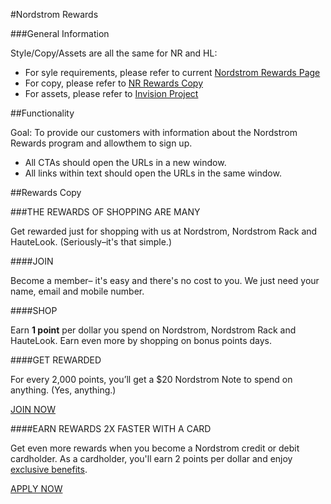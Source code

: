 #Nordstrom Rewards

###General Information

Style/Copy/Assets are all the same for NR and HL:
* For syle requirements, please refer to current [Nordstrom Rewards Page](https://www.nordstromrack.com/rewards)
* For copy, please refer to [NR Rewards Copy](#rewards-copy)
* For assets, please refer to [Invision Project]()

##Functionality

Goal: To provide our customers with information about the Nordstrom Rewards program and allowthem to sign up.

* All CTAs should open the URLs in a new window.
* All links within text should open the URLs in the same window.

##Rewards Copy

###THE REWARDS OF SHOPPING ARE MANY

Get rewarded just for shopping with us at Nordstrom, Nordstrom Rack and HauteLook. (Seriously–it's that simple.)

####JOIN

Become a member– it's easy and there's no cost to you. We just need your name, email and mobile number.


####SHOP

Earn **1 point** per dollar you spend on Nordstrom, Nordstrom Rack and HauteLook. Earn even more by shopping on bonus points days.

####GET REWARDED

For every 2,000 points, you’ll get a $20 Nordstrom Note to spend on anything. (Yes, anything.)

[JOIN NOW](https://secure.nordstrom.com/rewards/join?cm_sp=nr_rewards-_-join-_-cta)

####EARN REWARDS 2X FASTER WITH A CARD

Get even more rewards when you become a Nordstrom credit or debit cardholder. As a cardholder, you'll earn 2 points per dollar and enjoy [exclusive benefits](http://shop.nordstrom.com/c/rewards-benefits?cm_sp=nr_rewards-_-benefits-_-benefit).

[APPLY NOW](http://shop.nordstrom.com/c/rewards-cards?cm_sp=nr_rewards-_-cards_apply-_-cta)
